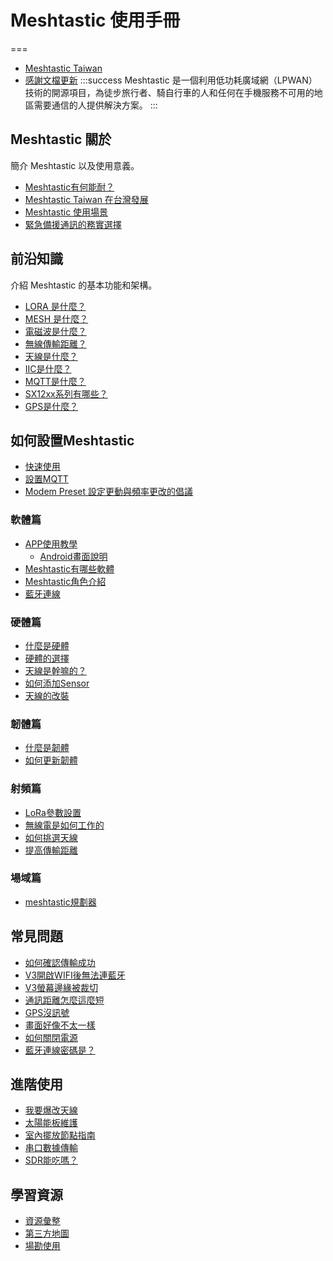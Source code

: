 # Meshtastic 使用手冊
===

- [Meshtastic Taiwan](/UAmGpkIzQy-Fc5xKmcyBtQ)
- [感謝文檔更新](/Cr8xdkOjQLe13mJp8Q0T2A)
:::success
Meshtastic 是一個利用低功耗廣域網（LPWAN）技術的開源項目，為徒步旅行者、騎自行車的人和任何在手機服務不可用的地區需要通信的人提供解決方案。
:::

## Meshtastic 關於
簡介 Meshtastic 以及使用意義。
- [Meshtastic有何能耐？](/H3whHwfDT02VPBnaj2RBHg)
- [Meshtastic Taiwan 在台灣發展](/NJx1rF7MQIOVDpxG86H2Dg)
- [Meshtastic 使用場景](/T5om5V4RRraOkGSmGW43yA)
- [緊急備援通訊的務實選擇](/WtXcOsWoQxaGDxSZ_p8aLw)

## 前沿知識
介紹 Meshtastic 的基本功能和架構。
- [LORA 是什麼？](/9BdJN4Z3Q2myNXV4xul0HQ)
- [MESH 是什麼？](/syeEwZQOTZyeVa2R1eXrMg)
- [電磁波是什麼？](/8GgQHqlzSjCh1E6fKrGb7A)
- [無線傳輸距離？](/pGTPc45STcmRntwbbNF5gw)
- [天線是什麼？](/SFiLZSE6Tvm9b6AIqcz-Pg)
- [IIC是什麼？](/iSiOe4mLSV2DVU6KANJhmQ)
- [MQTT是什麼？](/LSQ5lU0eSGids9oVslq4xg)
- [SX12xx系列有哪些？](/YapbagTRTjyp4x2TQW8pXg)
- [GPS是什麼？](/KtImBLBJSK2hFSJv8k6-eA)

## 如何設置Meshtastic
- [快速使用](/byqNh-dXTtactp28_DtOTQ)
- [設置MQTT](/5Vy7EE6dQL2v_XHPkbSKtw)
- [Modem Preset 設定更動與頻率更改的倡議](https://hackmd.io/@NeoChen1024/By4pGMZvle?fbclid=IwY2xjawL1MYdleHRuA2FlbQIxMABicmlkETFSTUtJOHRQRnFpdDRRdjR1AR7Gdv-KBvcoRaWfHrZOKUpJXlTGLWscB5TLTTn7IVqV9vLvfwXBoD4tqIt3Hg_aem_3yio-WMrlHtW9OHWaHzMKw)


### 軟體篇
- [APP使用教學](/FmAJYG7vQ6-Jivck-rt4bg)
    - [Android畫面說明](/h00yTFxUR1a0nCa5vhhqYg)
- [Meshtastic有哪些軟體](/0k89lCb1Qw-jZfeq-Imx4w)
- [Meshtastic角色介紹](/rnEpa5b_SDCIPOoQ9I5m2A)
- [藍牙連線](/IRMAq2COQ2C5dXNJSOD5-Q)

### 硬體篇
- [什麼是硬體](/TK1WlNQeQ3uCb29sHHoaTA)
- [硬體的選擇](/epmnQ5wqSsWzof9KkxvA4Q)
- [天線是幹嘛的？](/MDXyte1RT7-L0xICE4SUGw)
- [如何添加Sensor](/S5-ZrcA7SZCJ9V2BnvZCbg)
- [天線的改裝](/NKtqScoZRg6ChTcPA-FazQ)

### 韌體篇
- [什麼是韌體](/3wQrHJXMR1mArU2BQjHoUA)
- [如何更新韌體](/IsTGhz_wT1KGgLuAmBTt6Q)

### 射頻篇
- [LoRa參數設置](/eFhdv7bZQ6uM4X-ZGsmrAQ)
- [無線電是如何工作的](/tziwd2ZpQeOGUQ3z60sG0A)
- [如何挑選天線](/f4qtZiq-StKWsAQ4Nj5wew)
- [提高傳輸距離](/zUS_8nCHSbWBBi0NTLZ3-g)

### 場域篇
- [meshtastic規劃器](/iPrD2sDlQjiV3gXDjEolOA)

## 常見問題
- [如何確認傳輸成功](/ml6neIq2ThWBczn6Ey-clA)
- [V3開啟WIFI後無法連藍牙](/myEPcjfgQ_6_h3_iM082IA)
- [V3螢幕邊緣被裁切](/ZUdmh5oYSSqgOoONByobfg)
- [通訊距離怎麼這麼短](/TFLGPSzdQT-hdykayJJtdw)
- [GPS沒訊號](/E7OPrCtPRYmJyr66c_rV_w)
- [畫面好像不太一樣](/O8gPnED6T_uMFpWilDCmkQ)
- [如何關閉電源](/lzNxpZvmScKaOqsZ7wi0gA)
- [藍牙連線密碼是？](/IRMAq2COQ2C5dXNJSOD5-Q)

## 進階使用
- [我要爆改天線](/9NITPhYrS--QjdNQUbI_jg)
- [太陽能板維護](/4eDgJ5GkTo-lwUEc_eFCmg)
- [室內擺放節點指南](/B2U3wfhdSgGJ8OG71xdSVQ)
- [串口數據傳輸](/Eox-H-0mSJ-jf3eQ96voUw)
- [SDR能吃嗎？](/E-vbDiVbTpeoC9_tznF5Jg)

## 學習資源
- [資源彙整](/BNJncrCrSGmW3wu5oqjf3w)
- [第三方地圖](/DR1pxPFjTZioo3VaL9gq7A)
- [場勘使用](/P2tJ-ngNRvGzzZgx93lSzA)



